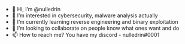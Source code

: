 - 👋 Hi, I’m @nulledrin
- 👀 I’m interested in cybersecurity, malware analysis actually
- 🌱 I’m currently learning reverse engineering and binary exploitation
- 💞️ I’m looking to collaborate on people know what ones want and do
- 📫 How to reach me? You have my discord - nulledrin#0001
